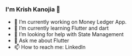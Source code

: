 ### I'm Krish Kanojia 👋

- 🔭 I’m currently working on Money Ledger App.
- 🌱 I’m currently learning Flutter and dart
- 🤔 I’m looking for help with State Management
- 💬 Ask me about Flutter
- 📫 How to reach me: LinkedIn 
